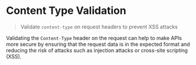 # Content Type Validation

> Validate `content-type` on request headers to prevent XSS attacks

Validating the `Content-Type` header on the request can help to make APIs more secure by ensuring that the request data is in the expected format and reducing the risk of attacks such as injection attacks or cross-site scripting (XSS).

